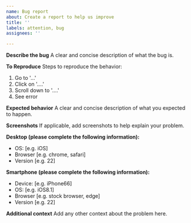 ```yaml
---
name: Bug report
about: Create a report to help us improve
title: ''
labels: attention, bug
assignees: ''

---
```


**Describe the bug**
A clear and concise description of what the bug is.

**To Reproduce**
Steps to reproduce the behavior:
1. Go to '...'
2. Click on '....'
3. Scroll down to '....'
4. See error

**Expected behavior**
A clear and concise description of what you expected to happen.

**Screenshots**
If applicable, add screenshots to help explain your problem.

**Desktop (please complete the following information):**
 - OS: [e.g. iOS]
 - Browser [e.g. chrome, safari]
 - Version [e.g. 22]

**Smartphone (please complete the following information):**
 - Device: [e.g. iPhone66]
 - OS: [e.g. iOS8.1]
 - Browser [e.g. stock browser, edge]
 - Version [e.g. 22]

**Additional context**
Add any other context about the problem here.
